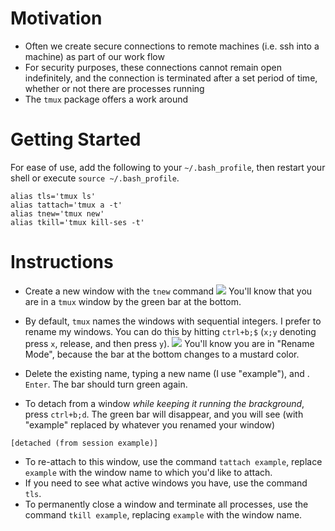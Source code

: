 # Motivation

- Often we create secure connections to remote machines (i.e. ssh into a machine) 
  as part of our work flow
- For security purposes, these connections cannot remain open indefinitely, 
  and the connection is terminated after a set period of time, whether or not 
  there are processes running
- The `tmux` package offers a work around

# Getting Started
  
For ease of use, add the following to your `~/.bash_profile`, then restart your 
shell or execute `source ~/.bash_profile`.
```shell
alias tls='tmux ls'
alias tattach='tmux a -t'
alias tnew='tmux new'
alias tkill='tmux kill-ses -t'
```

# Instructions

- Create a new window with the `tnew` command
![](https://cdn.cacher.io/attachments/u/3cfsxkosk01w7/FvjgzqHIwCDZHon4MqpxqRDi1S977vbS/new_tmux_window.png)
You'll know that you are in a `tmux` window by the green bar at the bottom.

- By default, `tmux` names the windows with sequential integers. I prefer to 
  rename my windows. You can do this by hitting `ctrl+b;$` (`x;y` denoting press `x`, release, and then press `y`). 
![](https://cdn.cacher.io/attachments/u/3cfsxkosk01w7/bYSEVYwkaW3PDRlXf4loX8sl0iUpbhYM/rename_tmux_window.png)
You'll know you are in "Rename Mode", because the bar at the bottom changes to a mustard color.

 - Delete the existing name, typing a new name (I use "example"), and . `Enter`. The bar should turn green again.
 - To detach from a window *while keeping it running the brackground*, press `ctrl+b;d`. 
   The green bar will disappear, and you will see (with "example" replaced by whatever you renamed your window)
 ```shell
 [detached (from session example)]
  ```
  - To re-attach to this window, use the command `tattach example`,  replace `example` with the window name to which you'd like to attach.
  - If you need to see what active windows you have, use the command `tls`.
  - To permanently close a window and terminate all processes, use the command `tkill example`, replacing `example` with the window name.
